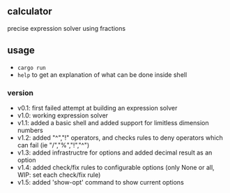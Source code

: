 ## calculator
precise expression solver using fractions

## usage
- `cargo run`     
- `help` to get an explanation of what can be done inside shell

### version
- v0.1: first failed attempt at building an expression solver
- v1.0: working expression solver
- v1.1: added a basic shell and added support for limitless dimension numbers
- v1.2: added "^","!" operators, and checks rules to deny operators which can fail (ie "/","%","!","^")
- v1.3: added infrastructre for options and added decimal result as an option
- v1.4: added check/fix rules to configurable options (only None or all, WIP: set each check/fix rule)
- v1.5: added 'show-opt' command to show current options
